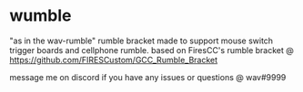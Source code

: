 # wumble
 "as in the wav-rumble"
 rumble bracket made to support mouse switch trigger boards and cellphone rumble.
 based on FiresCC's rumble bracket @ https://github.com/FIRESCustom/GCC_Rumble_Bracket
 
 message me on discord if you have any issues or questions @ wav#9999
